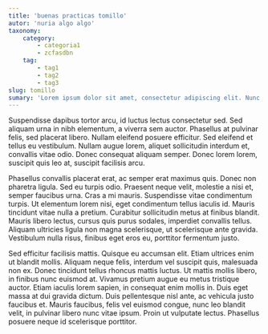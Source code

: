 ```yaml
---
title: 'buenas practicas tomillo'
autor: 'nuria algo algo'
taxonomy:
    category:
        - categoria1
        - zcfasdbn
    tag:
        - tag1
        - tag2
        - tag3
slug: tomillo
sumary: 'Lorem ipsum dolor sit amet, consectetur adipiscing elit. Nunc sit amet eros non erat iaculis ultrices. Aliquam eros risus, pretium vel lectus non, sodales tincidunt dolor. Quisque quis felis ac justo rutrum aliquam non vitae mi'
---
```


  Suspendisse dapibus tortor arcu, id luctus lectus consectetur sed. Sed aliquam urna in nibh elementum, a viverra sem auctor. Phasellus at pulvinar felis, sed placerat libero. Nullam eleifend posuere efficitur. Sed eleifend et tellus eu vestibulum. Nullam augue lorem, aliquet sollicitudin interdum et, convallis vitae odio. Donec consequat aliquam semper. Donec lorem lorem, suscipit quis leo at, suscipit facilisis arcu.

Phasellus convallis placerat erat, ac semper erat maximus quis. Donec non pharetra ligula. Sed eu turpis odio. Praesent neque velit, molestie a nisi et, semper faucibus urna. Cras a mi mauris. Suspendisse vitae condimentum turpis. Ut elementum lorem nisi, eget condimentum tellus iaculis id. Mauris tincidunt vitae nulla a pretium. Curabitur sollicitudin metus at finibus blandit. Mauris libero lectus, cursus quis purus sodales, imperdiet convallis tellus. Aliquam ultricies ligula non magna scelerisque, ut scelerisque ante gravida. Vestibulum nulla risus, finibus eget eros eu, porttitor fermentum justo.

Sed efficitur facilisis mattis. Quisque eu accumsan elit. Etiam ultrices enim ut blandit mollis. Aliquam neque felis, interdum vel suscipit quis, malesuada non ex. Donec tincidunt tellus rhoncus mattis luctus. Ut mattis mollis libero, in finibus nunc euismod at. Vivamus pretium augue eu metus tristique auctor. Etiam iaculis lorem sapien, in consequat enim mollis in. Duis eget massa at dui gravida dictum. Duis pellentesque nisl ante, ac vehicula justo faucibus et. Mauris faucibus, felis vel euismod congue, nunc leo blandit velit, in pulvinar libero nunc vitae ipsum. Proin ut vulputate lectus. Phasellus posuere neque id scelerisque porttitor. 